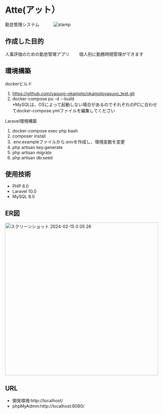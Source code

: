 # Atte(アット）　　
勤怠管理システム　　　
![stamp](https://github.com/yasuyo-okamoto/mockcase2024.2-4/assets/147665983/4e21226c-9a7b-41ab-9ab0-87ce4e9f5375)　　

## 作成した目的　　
人事評価のための勤怠管理アプリ　　
個人別に勤務時間管理ができます　　
　　
## 環境構築　　
  
dockerビルド　 
  
1. https://github.com/yasuyo-okamoto/okamotoyasuyo_test.git  
2. docker-compose pu -d --build  
*MySQLは、OSによって起動しない場合があるのでそれぞれのPCに合わせてdocker-compose.ymlファイルを編集してください  

Laravel環境構築  

1. docker-compose exec php bash  
2. composer install  
3. .env.exampleファイルから.envを作成し、環境変数を変更  
4. php artisan key:generate  
5. php artisan migrate  
6. php artisan db:seed  

## 使用技術  

* PHP 8.0  
* Laravel 10.0  
* MySQL 8.0

## ER図  

<img width="500" alt="スクリーンショット 2024-02-15 0 05 26" src="https://github.com/yasuyo-okamoto/okamotoyasuyo_test/assets/147665983/c332e0d6-0231-4e0d-b1fe-88e79bb7c1eb">


## URL  

* 開発環境:http://localhost/  
* phpMyAdmin:http://localhost:8080/  
